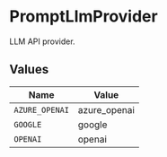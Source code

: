 # PromptLlmProvider

LLM API provider.


## Values

| Name           | Value          |
| -------------- | -------------- |
| `AZURE_OPENAI` | azure_openai   |
| `GOOGLE`       | google         |
| `OPENAI`       | openai         |
